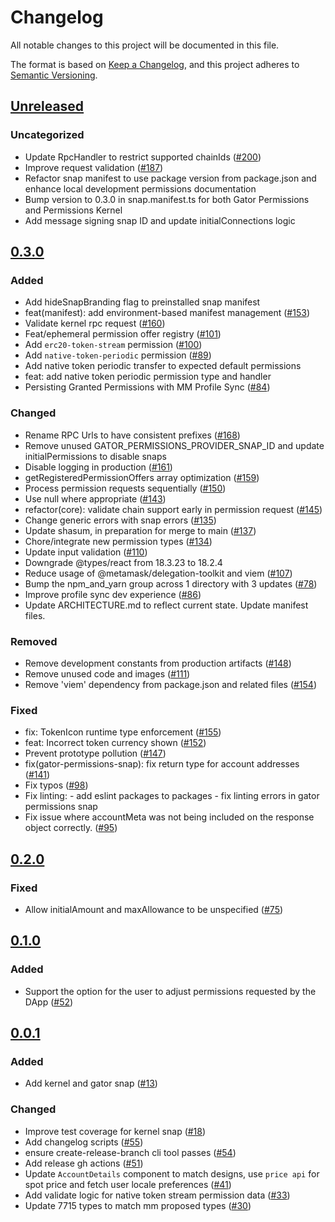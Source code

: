 # Changelog

All notable changes to this project will be documented in this file.

The format is based on [Keep a Changelog](https://keepachangelog.com/en/1.0.0/),
and this project adheres to [Semantic Versioning](https://semver.org/spec/v2.0.0.html).

## [Unreleased]

### Uncategorized

- Update RpcHandler to restrict supported chainIds ([#200](https://github.com/MetaMask/snap-7715-permissions/pull/200))
- Improve request validation ([#187](https://github.com/MetaMask/snap-7715-permissions/pull/187))
- Refactor snap manifest to use package version from package.json and enhance local development permissions documentation
- Bump version to 0.3.0 in snap.manifest.ts for both Gator Permissions and Permissions Kernel
- Add message signing snap ID and update initialConnections logic

## [0.3.0]

### Added

- Add hideSnapBranding flag to preinstalled snap manifest
- feat(manifest): add environment-based manifest management ([#153](https://github.com/MetaMask/snap-7715-permissions/pull/153))
- Validate kernel rpc request ([#160](https://github.com/MetaMask/snap-7715-permissions/pull/160))
- Feat/ephemeral permission offer registry ([#101](https://github.com/MetaMask/snap-7715-permissions/pull/101))
- Add `erc20-token-stream` permission ([#100](https://github.com/MetaMask/snap-7715-permissions/pull/100))
- Add `native-token-periodic` permission ([#89](https://github.com/MetaMask/snap-7715-permissions/pull/89))
- Add native token periodic transfer to expected default permissions
- feat: add native token periodic permission type and handler
- Persisting Granted Permissions with MM Profile Sync ([#84](https://github.com/MetaMask/snap-7715-permissions/pull/84))

### Changed

- Rename RPC Urls to have consistent prefixes ([#168](https://github.com/MetaMask/snap-7715-permissions/pull/168))
- Remove unused GATOR_PERMISSIONS_PROVIDER_SNAP_ID and update initialPermissions to disable snaps
- Disable logging in production ([#161](https://github.com/MetaMask/snap-7715-permissions/pull/161))
- getRegisteredPermissionOffers array optimization ([#159](https://github.com/MetaMask/snap-7715-permissions/pull/159))
- Process permission requests sequentially ([#150](https://github.com/MetaMask/snap-7715-permissions/pull/150))
- Use null where appropriate ([#143](https://github.com/MetaMask/snap-7715-permissions/pull/143))
- refactor(core): validate chain support early in permission request ([#145](https://github.com/MetaMask/snap-7715-permissions/pull/145))
- Change generic errors with snap errors ([#135](https://github.com/MetaMask/snap-7715-permissions/pull/135))
- Update shasum, in preparation for merge to main ([#137](https://github.com/MetaMask/snap-7715-permissions/pull/137))
- Chore/integrate new permission types ([#134](https://github.com/MetaMask/snap-7715-permissions/pull/134))
- Update input validation ([#110](https://github.com/MetaMask/snap-7715-permissions/pull/110))
- Downgrade @types/react from 18.3.23 to 18.2.4
- Reduce usage of @metamask/delegation-toolkit and viem ([#107](https://github.com/MetaMask/snap-7715-permissions/pull/107))
- Bump the npm_and_yarn group across 1 directory with 3 updates ([#78](https://github.com/MetaMask/snap-7715-permissions/pull/78))
- Improve profile sync dev experience ([#86](https://github.com/MetaMask/snap-7715-permissions/pull/86))
- Update ARCHITECTURE.md to reflect current state. Update manifest files.

### Removed

- Remove development constants from production artifacts ([#148](https://github.com/MetaMask/snap-7715-permissions/pull/148))
- Remove unused code and images ([#111](https://github.com/MetaMask/snap-7715-permissions/pull/111))
- Remove 'viem' dependency from package.json and related files ([#154](https://github.com/MetaMask/snap-7715-permissions/pull/154))

### Fixed

- fix: TokenIcon runtime type enforcement ([#155](https://github.com/MetaMask/snap-7715-permissions/pull/155))
- feat: Incorrect token currency shown ([#152](https://github.com/MetaMask/snap-7715-permissions/pull/152))
- Prevent prototype pollution ([#147](https://github.com/MetaMask/snap-7715-permissions/pull/147))
- fix(gator-permissions-snap): fix return type for account addresses ([#141](https://github.com/MetaMask/snap-7715-permissions/pull/141))
- Fix typos ([#98](https://github.com/MetaMask/snap-7715-permissions/pull/98))
- Fix linting: - add eslint packages to packages - fix linting errors in gator permissions snap
- Fix issue where accountMeta was not being included on the response object correctly. ([#95](https://github.com/MetaMask/snap-7715-permissions/pull/95))

## [0.2.0]

### Fixed

- Allow initialAmount and maxAllowance to be unspecified ([#75](https://github.com/MetaMask/snap-7715-permissions/pull/75))

## [0.1.0]

### Added

- Support the option for the user to adjust permissions requested by the DApp ([#52](https://github.com/MetaMask/snap-7715-permissions/pull/52))

## [0.0.1]

### Added

- Add kernel and gator snap ([#13](https://github.com/MetaMask/snap-7715-permissions/pull/13))

### Changed

- Improve test coverage for kernel snap ([#18](https://github.com/MetaMask/snap-7715-permissions/pull/18))
- Add changelog scripts ([#55](https://github.com/MetaMask/snap-7715-permissions/pull/55))
- ensure create-release-branch cli tool passes ([#54](https://github.com/MetaMask/snap-7715-permissions/pull/54))
- Add release gh actions ([#51](https://github.com/MetaMask/snap-7715-permissions/pull/51))
- Update `AccountDetails` component to match designs, use `price api` for spot price and fetch user locale preferences ([#41](https://github.com/MetaMask/snap-7715-permissions/pull/41))
- Add validate logic for native token stream permission data ([#33](https://github.com/MetaMask/snap-7715-permissions/pull/33))
- Update 7715 types to match mm proposed types ([#30](https://github.com/MetaMask/snap-7715-permissions/pull/30))

[Unreleased]: https://github.com/MetaMask/snap-7715-permissions/compare/@metamask/permissions-kernel-snap@0.3.0...HEAD
[0.3.0]: https://github.com/MetaMask/snap-7715-permissions/compare/@metamask/permissions-kernel-snap@0.2.0...@metamask/permissions-kernel-snap@0.3.0
[0.2.0]: https://github.com/MetaMask/snap-7715-permissions/compare/@metamask/permissions-kernel-snap@0.1.0...@metamask/permissions-kernel-snap@0.2.0
[0.1.0]: https://github.com/MetaMask/snap-7715-permissions/compare/@metamask/permissions-kernel-snap@0.0.1...@metamask/permissions-kernel-snap@0.1.0
[0.0.1]: https://github.com/MetaMask/snap-7715-permissions/releases/tag/@metamask/permissions-kernel-snap@0.0.1
